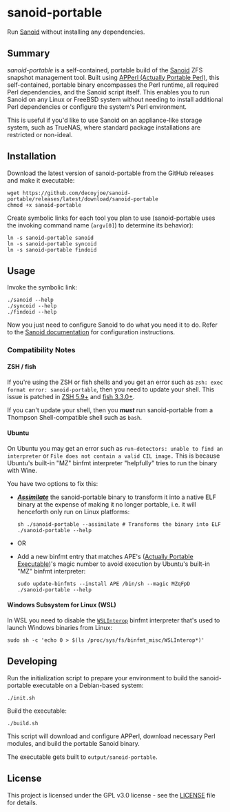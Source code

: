 
# sanoid-portable

Run [Sanoid](https://github.com/jimsalterjrs/sanoid) without installing any dependencies.

## Summary

*sanoid-portable* is a self-contained,  portable build of the [Sanoid](https://github.com/jimsalterjrs/sanoid) ZFS
snapshot management tool. Built using [APPerl (Actually Portable Perl)](https://computoid.com/APPerl/), this
self-contained, portable binary encompasses the Perl runtime, all required Perl dependencies, and the Sanoid script
itself. This enables you to run Sanoid on any Linux or FreeBSD system without needing to install additional Perl
dependencies or configure the system's Perl environment.

This is useful if you'd like to use Sanoid on an appliance-like storage system, such as TrueNAS, where standard package
installations are restricted or non-ideal.

## Installation

Download the latest version of sanoid-portable from the GitHub releases and make it executable:

```console
wget https://github.com/decoyjoe/sanoid-portable/releases/latest/download/sanoid-portable
chmod +x sanoid-portable
```

Create symbolic links for each tool you plan to use (sanoid-portable uses the invoking command name (`argv[0]`) to
determine its behavior):

```console
ln -s sanoid-portable sanoid
ln -s sanoid-portable syncoid
ln -s sanoid-portable findoid
```

## Usage

Invoke the symbolic link:

```console
./sanoid --help
./syncoid --help
./findoid --help
```

Now you just need to configure Sanoid to do what you need it to do. Refer to the [Sanoid
documentation](https://github.com/jimsalterjrs/sanoid) for configuration instructions.

### Compatibility Notes

#### ZSH / fish

If you're using the ZSH or fish shells and you get an error such as `zsh: exec format error: sanoid-portable`, then you
need to update your shell. This issue is patched in [ZSH
5.9+](https://github.com/zsh-users/zsh/commit/326d9c203b3980c0f841bc62b06e37134c6e51ea) and [fish
3.3.0+](https://github.com/fish-shell/fish-shell/commit/0048730a67a5e70cafce1fb725a4b28001d924ac).

If you can't update your shell, then you ***must*** run sanoid-portable from a Thompson Shell-compatible shell such as
`bash`.

#### Ubuntu

On Ubuntu you may get an error such as `run-detectors: unable to find an interpreter` or `File does not contain a valid
CIL image.` This is because Ubuntu's built-in "MZ" binfmt interpreter "helpfully" tries to run the binary with Wine.

You have two options to fix this:

- [***Assimilate***](https://github.com/jart/cosmopolitan/blob/3.9.7/tool/cosmocc/README.md#installation) the
  sanoid-portable binary to transform it into a native ELF binary at the expense of making it no longer portable, i.e.
  it will henceforth only run on Linux platforms:

    ```console
    sh ./sanoid-portable --assimilate # Transforms the binary into ELF
    ./sanoid-portable --help
    ```

- OR

- Add a new binfmt entry that matches APE's ([Actually Portable Executable](https://justine.lol/ape.html))'s magic number to avoid execution by Ubuntu's built-in "MZ" binfmt interpreter:

    ```console
    sudo update-binfmts --install APE /bin/sh --magic MZqFpD
    ./sanoid-portable --help
    ```

#### Windows Subsystem for Linux (WSL)

In WSL you need to disable the [`WSLInterop`](https://learn.microsoft.com/en-us/windows/wsl/filesystems#disable-interoperability) binfmt interpreter that's used to launch Windows binaries from Linux:

```console
sudo sh -c 'echo 0 > $(ls /proc/sys/fs/binfmt_misc/WSLInterop*)'
```

## Developing

Run the initialization script to prepare your environment to build the sanoid-portable executable on a Debian-based
system:

```console
./init.sh
```

Build the executable:

```console
./build.sh
```

This script will download and configure APPerl, download necessary Perl modules, and build the portable Sanoid binary.

The executable gets built to `output/sanoid-portable`.

## License

This project is licensed under the GPL v3.0 license - see the [LICENSE](LICENSE) file for details.
